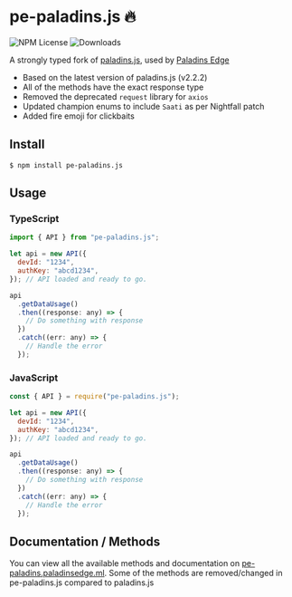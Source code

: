 # pe-paladins.js 🔥

![NPM License](https://img.shields.io/npm/l/pe-paladins.js.svg?style=flat) ![Downloads](https://img.shields.io/npm/dm/pe-paladins.js.svg?style=flat)

A strongly typed fork of [paladins.js](https://www.npmjs.com/package/paladins.js), used by [Paladins Edge](https://paladinsedge.ml)

- Based on the latest version of paladins.js (v2.2.2)
- All of the methods have the exact response type
- Removed the deprecated `request` library for `axios`
- Updated champion enums to include `Saati` as per Nightfall patch
- Added fire emoji for clickbaits

## Install

```
$ npm install pe-paladins.js
```

## Usage

### TypeScript

```javascript
import { API } from "pe-paladins.js";

let api = new API({
  devId: "1234",
  authKey: "abcd1234",
}); // API loaded and ready to go.

api
  .getDataUsage()
  .then((response: any) => {
    // Do something with response
  })
  .catch((err: any) => {
    // Handle the error
  });
```

### JavaScript

```javascript
const { API } = require("pe-paladins.js");

let api = new API({
  devId: "1234",
  authKey: "abcd1234",
}); // API loaded and ready to go.

api
  .getDataUsage()
  .then((response: any) => {
    // Do something with response
  })
  .catch((err: any) => {
    // Handle the error
  });
```

## Documentation / Methods

You can view all the available methods and documentation on [pe-paladins.paladinsedge.ml](https://pe-paladins.paladinsedge.ml/). Some of the methods are removed/changed in pe-paladins.js compared to paladins.js
